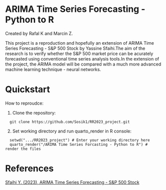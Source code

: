# ARIMA Time Series Forecasting - Python to R

Created by Rafal K and Marcin Z.

This project is a reproduction and hopefully an extension of ARIMA Time Series Forecasting - S&P 500 Stock by Yassine Sfaihi.The aim of the research is to verify whether the S&P 500 market price can be acurately forecasted using conventional time series analysis tools.In the extension of the project, the ARIMA model will be compared with a much more advanced machine learning technique - neural networks.

# Quickstart

How to reproudce:

1.  Clone the repository:

```         
  git clone https://github.com/Sosik1/RR2023_project.git
```

2.  Set working directory and run quarto_render in R console:

```         
  setwd(".../RR2023_project") # Enter your working directory here
  quarto_render("/ARIMA Time Series Forcasting - Python to R") # render the files
```

# References

[Sfaihi Y. (2023), ARIMA Time Series Forecasting - S&P 500 Stock](https://www.kaggle.com/code/yassinesfaihi/arima-time-series-forecasting-s-p-500-stock)
